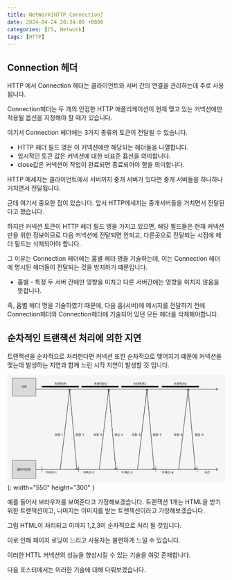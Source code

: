 ```yaml
---
title: NetWork[HTTP_Connection]
date: 2024-04-24 20:34:00 +0800
categories: [CS, Network]
tags: [HTTP]
---
```

## Connection 헤더
HTTP 에서 Connection 헤더는 클라이언트와 서버 간의 연결을 관리하는데 주로 사용됩니다. 

Connection헤더는 두 개의 인접한 HTTP 애플리케이션이 현재 맺고 있는 커넥션에만 적용될 옵션을 지정해야 할 때가 있습니다.

여기서 Connection 헤더에는 3가지 종류의 토큰이 전달될 수 있습니다.

- HTTP 헤더 필드 명은 이 커넥션에만 해당되는 헤더들을 나열합니다.
- 임시적인 토큰 값은 커넥션에 대한 비표준 욥션을 의미합니다.
- close값은 커넥션이 작업이 완료되면 종료되어야 함을 의미합니다.

HTTP 메세지는 클라이언트에서 서버까지 중개 서버가 있다면 중개 서버들을 하나하나 거치면서 전달됩니다.  

근데 여기서 중요한 점이 있습니다. 앞서 HTTP메세지는 중개서버들을 거치면서 전달된다고 했습니다. 

하지만 커넥션 토큰이 HTTP 헤더 필드 명을 가지고 있으면, 해당 필드들은 현재 커넥션만을 위한 정보이므로 다음 커넥션에 전달되면 안되고, 다른곳으로 전달되는 시점에 헤더 필드는 삭제되어야 합니다.

그 이유는 Connection 헤더에는 홉별 헤더 명을 기술하는데, 이는 Connection 헤더에 명시된 헤더들이 전달되는 것을 방지하기 떄문입니다.

- 홉별 - 특정 두 서버 간에만 영향을 미치고 다른 서버간에는 영향을 미치지 않음을 뜻합니다.

즉, 홉별 헤더 명을 기술하였기 때문에, 다음 홉(서버)에 메시지를 전달하기 전에 Connection헤더와 Connection헤더에 기술되어 있던 모든 헤더를 삭제해야합니다.

## 순차적인 트랜잭션 처리에 의한 지연
트랜잭션을 순차적으로 처리한다면 커넥션 또한 순차적으로 맺어지기 떄문에 커넥션을 맺는데 발생하는 지연과 함께 느린 시작 지연이 발생할 것 입니다.

![HTTP-1](/assets/img/cs/NetWork/HTTP-1.png){: width="550" height="300" }

예를 들어서 브라우저를 보여준다고 가정해보겠습니다. 트랜잭션 1개는 HTML을 받기 위한 트랜잭션이고, 나머지는 이미지를 받는 트랜잭션이라고 가정해보겠습니다. 

그럼 HTML이 처리되고 이미지 1,2,3이 순차적으로 처리 될 것입니다. 

이로 인해 페이지 로딩이 느리고 사용자는 불편하게 느낄 수 있습니다.

이러한 HTTL 커넥션의 성능을 향상시킬 수 있는 기술을 여럿 존재합니다.

다음 포스터에서는 이러한 기술에 대해 다뤄보겠습니다.